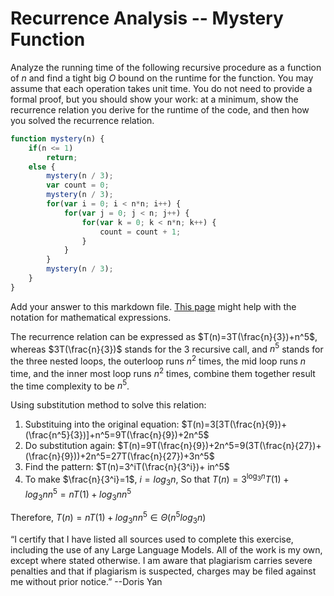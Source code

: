 # Recurrence Analysis -- Mystery Function

Analyze the running time of the following recursive procedure as a function of
$n$ and find a tight big $O$ bound on the runtime for the function. You may
assume that each operation takes unit time. You do not need to provide a formal
proof, but you should show your work: at a minimum, show the recurrence relation
you derive for the runtime of the code, and then how you solved the recurrence
relation.

```javascript
function mystery(n) {
    if(n <= 1)
        return;
    else {
        mystery(n / 3);
        var count = 0;
        mystery(n / 3);
        for(var i = 0; i < n*n; i++) {
            for(var j = 0; j < n; j++) {
                for(var k = 0; k < n*n; k++) {
                    count = count + 1;
                }
            }
        }
        mystery(n / 3);
    }
}
```

Add your answer to this markdown file. [This
page](https://docs.github.com/en/get-started/writing-on-github/working-with-advanced-formatting/writing-mathematical-expressions)
might help with the notation for mathematical expressions.

The recurrence relation can be expressed as $T(n)=3T(\frac{n}{3})+n^5$, whereas $3T(\frac{n}{3})$ stands for the 3 recursive call, and $n^5$ stands for the three nested loops, the outerloop runs $n^2$ times, the mid loop runs $n$ time, and the inner most loop runs $n^2$ times, combine them together result the time complexity to be $n^5$.

Using substitution method to solve this relation:
1. Substituing into the original equation: $T(n)=3[3T(\frac{n}{9})+(\frac{n^5}{3})]+n^5=9T(\frac{n}{9})+2n^5$
2. Do substitution again: $T(n)=9T(\frac{n}{9})+2n^5=9(3T(\frac{n}{27})+(\frac{n}{9}))+2n^5=27T(\frac{n}{27})+3n^5$
3. Find the pattern: $T(n)=3^iT(\frac{n}{3^i})+ in^5$
4. To make $\frac{n}{3^i}=1$, $i=log_3n$, So that $T(n)=3^{\log_3n}T(1)+ log_3nn^5=nT(1)+log_3nn^5$

Therefore, $T(n)=nT(1)+ log_3nn^5\in\Theta(n^5log_3n)$

“I certify that I have listed all sources used to complete this exercise,
 including the use of any Large Language Models. 
 All of the work is my own, except where stated otherwise. 
 I am aware that plagiarism carries severe penalties and that if plagiarism is suspected, 
 charges may be filed against me without prior notice.” --Doris Yan
